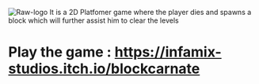 ![Raw-logo](https://github.com/akshatp17/block-carnate/assets/139651372/681b6cc3-b837-4e4f-8714-97204bfd348c)
It is a 2D Platfomer game where the player dies and spawns a block which will further assist him to clear the levels
# Play the game : https://infamix-studios.itch.io/blockcarnate
